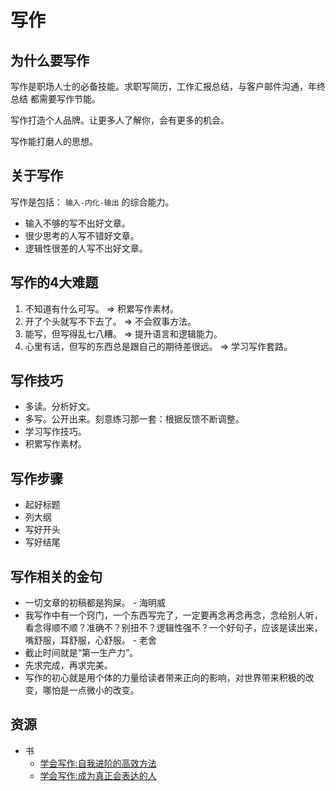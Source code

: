 # 写作
## 为什么要写作
写作是职场人士的必备技能。求职写简历，工作汇报总结，与客户邮件沟通，年终总结 都需要写作节能。

写作打造个人品牌。让更多人了解你，会有更多的机会。

写作能打磨人的思想。

## 关于写作
写作是包括： `输入-内化-输出` 的综合能力。

* 输入不够的写不出好文章。
* 很少思考的人写不错好文章。
* 逻辑性很差的人写不出好文章。

## 写作的4大难题
1. 不知道有什么可写。 => 积累写作素材。
2. 开了个头就写不下去了。 => 不会叙事方法。
3. 能写，但写得乱七八糟。 => 提升语言和逻辑能力。
4. 心里有话，但写的东西总是跟自己的期待差很远。 => 学习写作套路。

## 写作技巧
* 多读。分析好文。
* 多写。公开出来。刻意练习那一套：根据反馈不断调整。
* 学习写作技巧。
* 积累写作素材。

## 写作步骤
* 起好标题
* 列大纲
* 写好开头
* 写好结尾

## 写作相关的金句
* 一切文章的初稿都是狗屎。 - 海明威
* 我写作中有一个窍门，一个东西写完了，一定要再念再念再念，念给别人听，看念得顺不顺？准确不？别扭不？逻辑性强不？一个好句子，应该是读出来，嘴舒服，耳舒服，心舒服。 - 老舍
* 截止时间就是“第一生产力”。
* 先求完成，再求完美。
* 写作的初心就是用个体的力量给读者带来正向的影响，对世界带来积极的改变，哪怕是一点微小的改变。

## 资源
* 书
  * [学会写作:自我进阶的高效方法](https://book.douban.com/subject/33452654/)
  * [学会写作:成为真正会表达的人](https://book.douban.com/subject/27167921/)